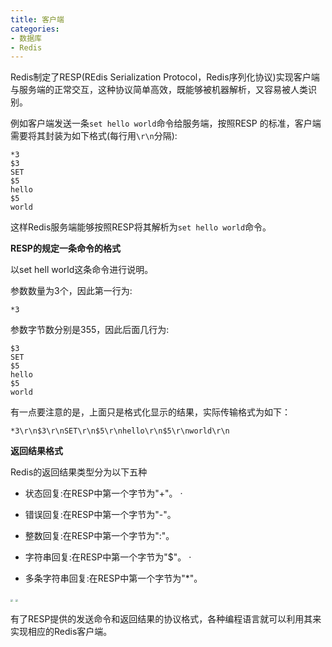 ```yaml
---
title: 客户端
categories: 
- 数据库
- Redis
---
```


Redis制定了RESP(REdis Serialization Protocol，Redis序列化协议)实现客户端与服务端的正常交互，这种协议简单高效，既能够被机器解析，又容易被人类识别。

例如客户端发送一条`set hello world`命令给服务端，按照RESP 的标准，客户端需要将其封装为如下格式(每行用`\r\n`分隔):

```
*3
$3
SET
$5
hello
$5
world
```

这样Redis服务端能够按照RESP将其解析为`set hello world`命令。

**RESP的规定一条命令的格式**

以set hell world这条命令进行说明。

参数数量为3个，因此第一行为:

```
*3
```

参数字节数分别是355，因此后面几行为:

```
$3
SET
$5
hello
$5
world
```

有一点要注意的是，上面只是格式化显示的结果，实际传输格式为如下：

```
*3\r\n$3\r\nSET\r\n$5\r\nhello\r\n$5\r\nworld\r\n
```

**返回结果格式** 

Redis的返回结果类型分为以下五种

* 状态回复:在RESP中第一个字节为"+"。 ·

* 错误回复:在RESP中第一个字节为"-"。 

* 整数回复:在RESP中第一个字节为":"。

* 字符串回复:在RESP中第一个字节为"$"。 ·

* 多条字符串回复:在RESP中第一个字节为"*"。

<img src="https://img-blog.csdnimg.cn/e1f0e2f67e064eb5be5600b28bff9b60.png" style="zoom:25%;" />

<img src="https://img-blog.csdnimg.cn/f8c29928646846de8417622147042b07.png" style="zoom:25%;" />

有了RESP提供的发送命令和返回结果的协议格式，各种编程语言就可以利用其来实现相应的Redis客户端。